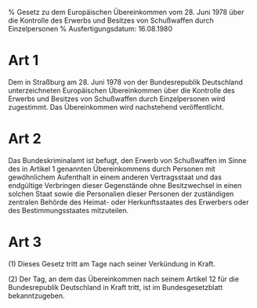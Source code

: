 % Gesetz zu dem Europäischen Übereinkommen vom 28. Juni 1978 über die Kontrolle des Erwerbs und Besitzes von Schußwaffen durch Einzelpersonen
% Ausfertigungsdatum: 16.08.1980
 
# Art 1

Dem in Straßburg am 28. Juni 1978 von der Bundesrepublik Deutschland unterzeichneten Europäischen Übereinkommen über die Kontrolle des Erwerbs und Besitzes von Schußwaffen durch Einzelpersonen wird zugestimmt. Das Übereinkommen wird nachstehend veröffentlicht.

# Art 2

Das Bundeskriminalamt ist befugt, den Erwerb von Schußwaffen im Sinne des in Artikel 1 genannten Übereinkommens durch Personen mit gewöhnlichem Aufenthalt in einem anderen Vertragsstaat und das endgültige Verbringen dieser Gegenstände ohne Besitzwechsel in einen solchen Staat sowie die Personalien dieser Personen der zuständigen zentralen Behörde des Heimat- oder Herkunftsstaates des Erwerbers oder des Bestimmungsstaates mitzuteilen.

# Art 3

(1) Dieses Gesetz tritt am Tage nach seiner Verkündung in Kraft.

(2) Der Tag, an dem das Übereinkommen nach seinem Artikel 12 für die Bundesrepublik Deutschland in Kraft tritt, ist im Bundesgesetzblatt bekanntzugeben.
